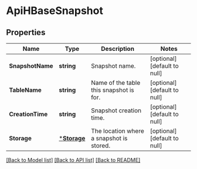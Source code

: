 # ApiHBaseSnapshot

## Properties
Name | Type | Description | Notes
------------ | ------------- | ------------- | -------------
**SnapshotName** | **string** | Snapshot name. | [optional] [default to null]
**TableName** | **string** | Name of the table this snapshot is for. | [optional] [default to null]
**CreationTime** | **string** | Snapshot creation time. | [optional] [default to null]
**Storage** | [***Storage**](Storage.md) | The location where a snapshot is stored. | [optional] [default to null]

[[Back to Model list]](../README.md#documentation-for-models) [[Back to API list]](../README.md#documentation-for-api-endpoints) [[Back to README]](../README.md)


